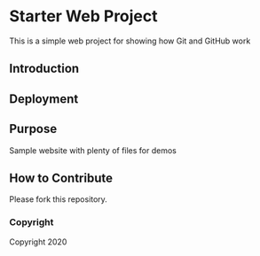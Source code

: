 # Starter Web Project

This is a simple web project for showing how Git and GitHub work

## Introduction

## Deployment

## Purpose

Sample website with plenty of files for demos

## How to Contribute

Please fork this repository.

### Copyright

Copyright 2020